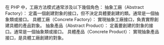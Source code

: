 在 PHP 中，工廠方法模式通常涉及以下幾個角色：
抽象工廠（Abstract Factory）： 定義一個創建對象的接口，但不決定具體要創建的類。通常是一個抽象類或接口。
具體工廠（Concrete Factory）： 實現抽象工廠接口，負責實際創建具體的產品對象。
抽象產品（Abstract Product）： 定義要創建的對象的接口。通常是一個抽象類或接口。
具體產品（Concrete Product）： 實現抽象產品接口，是具體工廠創建的對象。